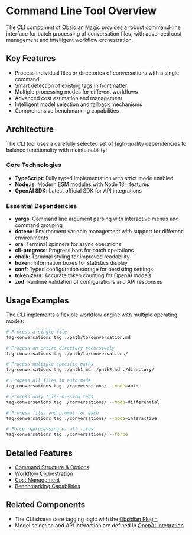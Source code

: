 # Command Line Tool Overview

The CLI component of Obsidian Magic provides a robust command-line interface for batch processing of conversation files, with advanced cost management and intelligent workflow orchestration.

## Key Features

- Process individual files or directories of conversations with a single command
- Smart detection of existing tags in frontmatter
- Multiple processing modes for different workflows
- Advanced cost estimation and management
- Intelligent model selection and fallback mechanisms
- Comprehensive benchmarking capabilities

## Architecture

The CLI tool uses a carefully selected set of high-quality dependencies to balance functionality with maintainability:

### Core Technologies

- **TypeScript**: Fully typed implementation with strict mode enabled
- **Node.js**: Modern ESM modules with Node 18+ features
- **OpenAI SDK**: Latest official SDK for API integrations

### Essential Dependencies

- **yargs**: Command line argument parsing with interactive menus and command grouping
- **dotenv**: Environment variable management with support for different environments
- **ora**: Terminal spinners for async operations
- **cli-progress**: Progress bars for batch operations
- **chalk**: Terminal styling for improved readability
- **boxen**: Information boxes for statistics display
- **conf**: Typed configuration storage for persisting settings
- **tokenizers**: Accurate token counting for OpenAI models
- **zod**: Runtime validation of configurations and API responses

## Usage Examples

The CLI implements a flexible workflow engine with multiple operating modes:

```bash
# Process a single file
tag-conversations tag ./path/to/conversation.md

# Process an entire directory recursively
tag-conversations tag ./path/to/conversations/

# Process multiple specific paths
tag-conversations tag ./path1.md ./path2.md ./directory/

# Process all files in auto mode
tag-conversations tag ./conversations/ --mode=auto

# Process only files missing tags
tag-conversations tag ./conversations/ --mode=differential

# Process files and prompt for each
tag-conversations tag ./conversations/ --mode=interactive

# Force reprocessing of all files
tag-conversations tag ./conversations/ --force
```

## Detailed Features

- [Command Structure & Options](./command-structure.md)
- [Workflow Orchestration](./workflow-orchestration.md)
- [Cost Management](./cost-management.md)
- [Benchmarking Capabilities](./benchmarking.md)

## Related Components

- The CLI shares core tagging logic with the [Obsidian Plugin](../obsidian-plugin/plugin-overview.md)
- Model selection and API interaction are defined in [OpenAI Integration](../core/openai-integration.md) 